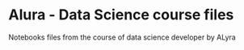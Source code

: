 # Alura - Data Science course files
Notebooks files from the course of data science developer by ALyra
